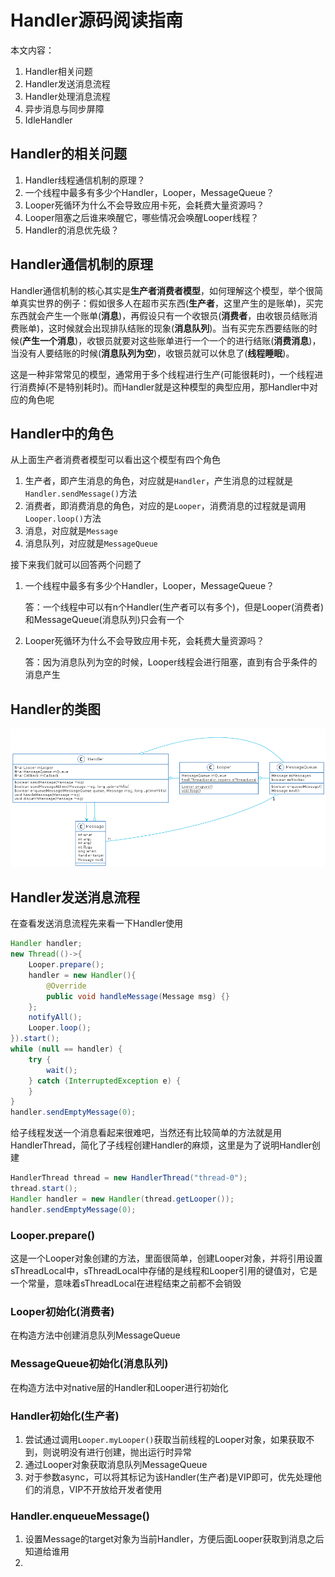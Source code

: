 # Handler源码阅读指南

本文内容：

1. Handler相关问题
2. Handler发送消息流程
3. Handler处理消息流程
4. 异步消息与同步屏障
5. IdleHandler

## Handler的相关问题

1. Handler线程通信机制的原理？
2. 一个线程中最多有多少个Handler，Looper，MessageQueue？
3. Looper死循环为什么不会导致应用卡死，会耗费大量资源吗？
4. Looper阻塞之后谁来唤醒它，哪些情况会唤醒Looper线程？
5. Handler的消息优先级？

## Handler通信机制的原理

Handler通信机制的核心其实是**生产者消费者模型**，如何理解这个模型，举个很简单真实世界的例子：假如很多人在超市买东西(**生产者**，这里产生的是账单)，买完东西就会产生一个账单(**消息**)，再假设只有一个收银员(**消费者**，由收银员结账消费账单)，这时候就会出现排队结账的现象(**消息队列**)。当有买完东西要结账的时候(**产生一个消息**)，收银员就要对这些账单进行一个一个的进行结账(**消费消息**)，当没有人要结账的时候(**消息队列为空**)，收银员就可以休息了(**线程睡眠**)。

这是一种非常常见的模型，通常用于多个线程进行生产(可能很耗时)，一个线程进行消费掉(不是特别耗时)。而Handler就是这种模型的典型应用，那Handler中对应的角色呢

## Handler中的角色

从上面生产者消费者模型可以看出这个模型有四个角色

1. 生产者，即产生消息的角色，对应就是`Handler`，产生消息的过程就是`Handler.sendMessage()`方法
2. 消费者，即消费消息的角色，对应的是`Looper`，消费消息的过程就是调用`Looper.loop()`方法
3. 消息，对应就是`Message`
4. 消息队列，对应就是`MessageQueue`

接下来我们就可以回答两个问题了

1. 一个线程中最多有多少个Handler，Looper，MessageQueue？

    答：一个线程中可以有n个Handler(生产者可以有多个)，但是Looper(消费者)和MessageQueue(消息队列)只会有一个

2. Looper死循环为什么不会导致应用卡死，会耗费大量资源吗？

    答：因为消息队列为空的时候，Looper线程会进行阻塞，直到有合乎条件的消息产生

## Handler的类图

![](./handler-class.png)

## Handler发送消息流程

在查看发送消息流程先来看一下Handler使用

```java
Handler handler;
new Thread(()->{
    Looper.prepare();
    handler = new Handler(){
        @Override
        public void handleMessage(Message msg) {}
    };
    notifyAll();
    Looper.loop();
}).start();
while (null == handler) {
    try {
        wait();
    } catch (InterruptedException e) {
    }
}
handler.sendEmptyMessage(0);
```

给子线程发送一个消息看起来很难吧，当然还有比较简单的方法就是用HandlerThread，简化了子线程创建Handler的麻烦，这里是为了说明Handler创建

```java
HandlerThread thread = new HandlerThread("thread-0");
thread.start();
Handler handler = new Handler(thread.getLooper());
handler.sendEmptyMessage(0);
```

### Looper.prepare()

这是一个Looper对象创建的方法，里面很简单，创建Looper对象，并将引用设置sThreadLocal中，sThreadLocal中存储的是线程和Looper引用的键值对，它是一个常量，意味着sThreadLocal在进程结束之前都不会销毁

### Looper初始化(消费者)

在构造方法中创建消息队列MessageQueue

### MessageQueue初始化(消息队列)

在构造方法中对native层的Handler和Looper进行初始化

### Handler初始化(生产者)

1. 尝试通过调用`Looper.myLooper()`获取当前线程的Looper对象，如果获取不到，则说明没有进行创建，抛出运行时异常
2. 通过Looper对象获取消息队列MessageQueue
3. 对于参数async，可以将其标记为该Handler(生产者)是VIP即可，优先处理他们的消息，VIP不开放给开发者使用

### Handler.enqueueMessage()

1. 设置Message的target对象为当前Handler，方便后面Looper获取到消息之后知道给谁用
2. 

